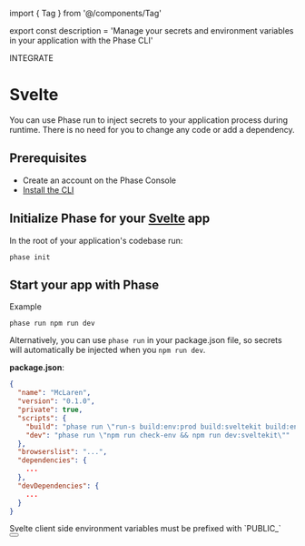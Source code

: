 import { Tag } from '@/components/Tag'

export const description =
  'Manage your secrets and environment variables in your application with the Phase CLI'

<Tag variant="small">INTEGRATE</Tag>

# Svelte

You can use Phase run to inject secrets to your application process during runtime. There is no need for you to change any code or add a dependency.

## Prerequisites

- Create an account on the Phase Console
- [Install the CLI](/cli/install)

## Initialize Phase for your [Svelte](https://svelte.dev) app

In the root of your application's codebase run:

```fish
phase init
```

## Start your app with Phase

Example

```fish
phase run npm run dev
```

Alternatively, you can use `phase run` in your package.json file, so secrets will automatically be injected when you `npm run dev`.

**package.json**:

```json
{
  "name": "McLaren",
  "version": "0.1.0",
  "private": true,
  "scripts": {
    "build": "phase run \"run-s build:env:prod build:sveltekit build:env:local\"",
    "dev": "phase run \"npm run check-env && npm run dev:sveltekit\""
  },
  "browserslist": "...",
  "dependencies": {
    ...
  },
  "devDependencies": {
    ...
  }
}
```

<Note>
  Svelte client side environment variables must be prefixed with `PUBLIC_`
</Note>

<div className="not-prose">
  <Button
    href="https://kit.svelte.dev/docs/modules#$env-static-public"
    variant="text"
    arrow="right"
    children="Svelte Docs"
  />
</div>
